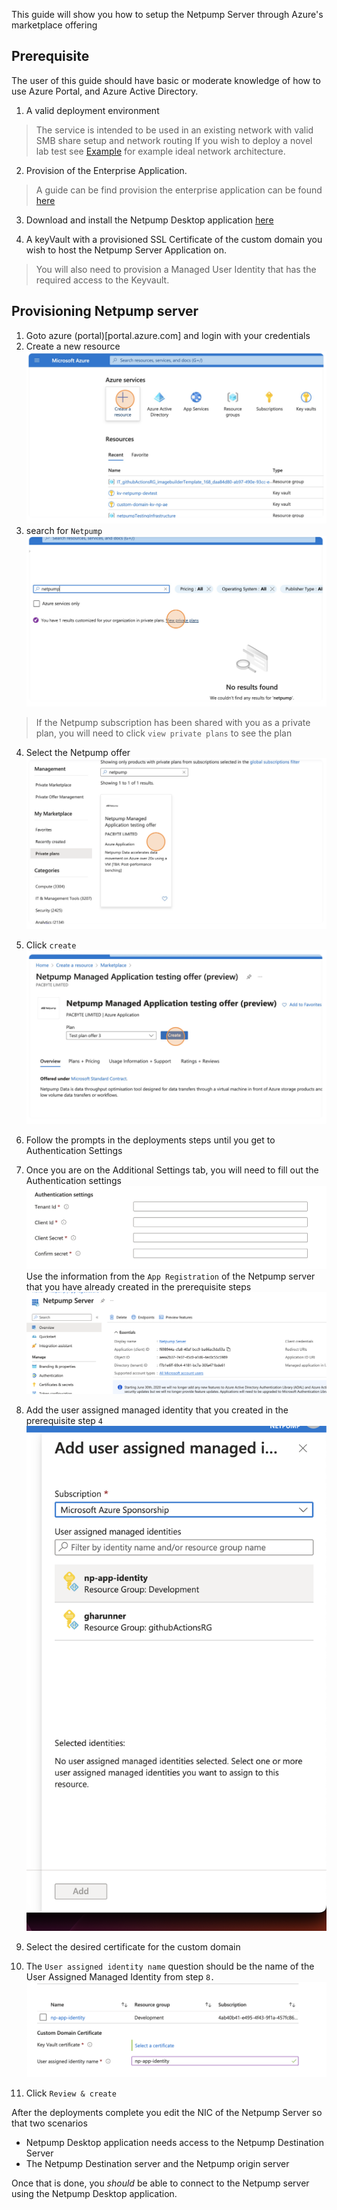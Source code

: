 This guide will show you how to setup the Netpump Server through Azure's marketplace offering

## Prerequisite
The user of this guide should have basic or moderate knowledge of how to use Azure Portal, and Azure Active Directory.

1. A valid deployment environment
 > The service is intended to be used in an existing network with valid SMB share setup and network routing
 > If you wish to deploy a novel lab test see [Example][example-network] for example ideal network architecture. 

2. Provision of the Enterprise Application.
 > A guide can be find provision the enterprise application can be found [here](setup-app-registration.md)

3. Download and install the Netpump Desktop application [here][download-link]

4. A keyVault with a provisioned SSL Certificate of the custom domain you wish to host the Netpump Server Application on.
> You will also need to provision a Managed User Identity that has the required access to the Keyvault.

## Provisioning Netpump server

1. Goto azure (portal)[portal.azure.com] and login with your credentials
2. Create a new resource
![Alt text][create-new-resource]
3. search for `Netpump` 
![Alt text][search-netpump]

> If the Netpump subscription has been shared with you as a private plan, you will need to click `view private plans` to see the plan

4. Select the Netpump offer
![Alt text][select-offer]

5. Click `create`
![Alt text][click-create]

6. Follow the prompts in the deployments steps until you get to Authentication Settings

7. Once you are on the Additional Settings tab, you will need to fill out the Authentication settings
![Alt text][auth-settings]
Use the information from the `App Registration` of the Netpump server that you have already created in the prerequisite steps
![Alt text][app-registration-example]

8. Add the user assigned managed identity that you created in the prerequisite step `4`
![Alt text][add-user-assigned-managed-identity]

9. Select the desired certificate for the custom domain

10.  The `User assigned identity name` question should be the name of the User Assigned Managed Identity from step `8.`
![Alt text][identity-name-example]

11. Click `Review & create`

After the deployments complete you edit the NIC of the Netpump Server so that two scenarios  
* Netpump Desktop application needs access to the Netpump Destination Server
* The Netpump Destination server and the Netpump origin server 

Once that is done, you *should* be able to connect to the Netpump server using the Netpump Desktop application.

[search-netpump]: images/search-netpump.png
[create-new-resource]: images/create-new-resource.png
[select-offer]: images/select-offer.png
[click-create]: images/click-create.png
[auth-settings]: images/auth-settings.png
[app-registration-example]: images/app-registration-example.png
[add-user-assigned-managed-identity]: images/add-user-assigned-managed-identity.png
[identity-name-example]: images/identity-name-example.png
[setup-app-registration]: setup-app-registration.md
[example-network]: google.com
[download-link]: http://netpump.com.au/